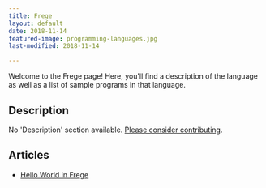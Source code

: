 ```yaml
---
title: Frege
layout: default
date: 2018-11-14
featured-image: programming-languages.jpg
last-modified: 2018-11-14

---
```


Welcome to the Frege page! Here, you'll find a description of the language as well as a list of sample programs in that language.

## Description

No 'Description' section available. [Please consider contributing](https://github.com/TheRenegadeCoder/sample-programs-website).

## Articles

- [Hello World in Frege](https://sampleprograms.io/projects/hello-world/frege)